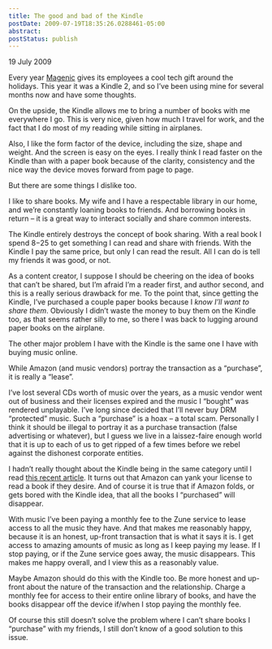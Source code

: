 ```yaml
---
title: The good and bad of the Kindle
postDate: 2009-07-19T18:35:26.0288461-05:00
abstract: 
postStatus: publish
---
```

19 July 2009

Every year [Magenic](http://www.magenic.com) gives its employees a cool tech gift around the holidays. This year it was a Kindle 2, and so I’ve been using mine for several months now and have some thoughts.

On the upside, the Kindle allows me to bring a number of books with me everywhere I go. This is very nice, given how much I travel for work, and the fact that I do most of my reading while sitting in airplanes.

Also, I like the form factor of the device, including the size, shape and weight. And the screen is easy on the eyes. I really think I read faster on the Kindle than with a paper book because of the clarity, consistency and the nice way the device moves forward from page to page.

But there are some things I dislike too.

I like to share books. My wife and I have a respectable library in our home, and we’re constantly loaning books to friends. And borrowing books in return – it is a great way to interact socially and share common interests.

The Kindle entirely destroys the concept of book sharing. With a real book I spend $8-$25 to get something I can read and share with friends. With the Kindle I pay the same price, but only I can read the result. All I can do is tell my friends it was good, or not.

As a content creator, I suppose I should be cheering on the idea of books that can’t be shared, but I’m afraid I’m a reader first, and author second, and this is a really serious drawback for me. To the point that, since getting the Kindle, I’ve purchased a couple paper books because I *know I’ll want to share them*. Obviously I didn’t waste the money to buy them on the Kindle too, as that seems rather silly to me, so there I was back to lugging around paper books on the airplane.

The other major problem I have with the Kindle is the same one I have with buying music online.

While Amazon (and music vendors) portray the transaction as a “purchase”, it is really a “lease”.

I’ve lost several CDs worth of music over the years, as a music vendor went out of business and their licenses expired and the music I “bought” was rendered unplayable. I’ve long since decided that I’ll never buy DRM “protected” music. Such a “purchase” is a hoax – a total scam. Personally I think it should be illegal to portray it as a purchase transaction (false advertising or whatever), but I guess we live in a laissez-faire enough world that it is up to each of us to get ripped of a few times before we rebel against the dishonest corporate entities.

I hadn’t really thought about the Kindle being in the same category until I read [this recent article](http://www.theregister.co.uk/2009/07/18/amazon_removes_1984_from_kindle/). It turns out that Amazon can yank your license to read a book if they desire. And of course it is true that if Amazon folds, or gets bored with the Kindle idea, that all the books I “purchased” will disappear.

With music I’ve been paying a monthly fee to the Zune service to lease access to all the music they have. And that makes me reasonably happy, because it is an honest, up-front transaction that is what it says it is. I get access to amazing amounts of music as long as I keep paying my lease. If I stop paying, or if the Zune service goes away, the music disappears. This makes me happy overall, and I view this as a reasonably value.

Maybe Amazon should do this with the Kindle too. Be more honest and up-front about the nature of the transaction and the relationship. Charge a monthly fee for access to their entire online library of books, and have the books disappear off the device if/when I stop paying the monthly fee.

Of course this still doesn’t solve the problem where I can’t share books I “purchase” with my friends, I still don’t know of a good solution to this issue.

